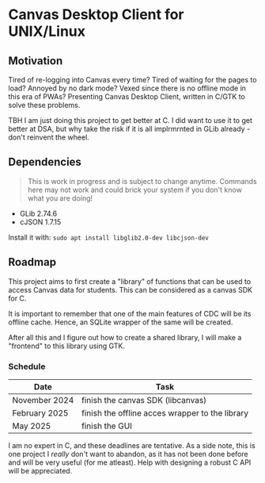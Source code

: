 # Canvas Desktop Client for UNIX/Linux
## Motivation
Tired of re-logging into Canvas every time? Tired of waiting for the pages to 
load? Annoyed by no dark mode? Vexed since there is no offline mode in this era
of PWAs? Presenting Canvas Desktop Client, written in C/GTK to solve these 
problems.

TBH I am just doing this project to get better at C. I did want to use it to get
better at DSA, but why take the risk if it is all implrmrnted in GLib already -
don't reinvent the wheel.

## Dependencies
> This is work in progress and is subject to change anytime. Commands here may
> not work and could brick your system if you don't know what you are doing!
* GLib 2.74.6
* cJSON 1.7.15

Install it with:
`sudo apt install libglib2.0-dev libcjson-dev`

## Roadmap
This project aims to first create a "library" of functions that can be used to
access Canvas data for students. This can be considered as a canvas SDK for C.

It is important to remember that one of the main features of CDC will be its
offline cache. Hence, an SQLite wrapper of the same will be created.

After all this and I figure out how to create a shared library, I will make a
"frontend" to this library using GTK.

### Schedule
Date | Task
--|--
November 2024 | finish the canvas SDK (libcanvas)
February 2025 | finish the offline acces wrapper to the library
May 2025 | finish the GUI

I am no expert in C, and these deadlines are tentative. As a side note, this is
one project I *really* don't want to abandon, as it has not been done before and
will be very useful (for me atleast). Help with designing a robust C API will be
appreciated.
